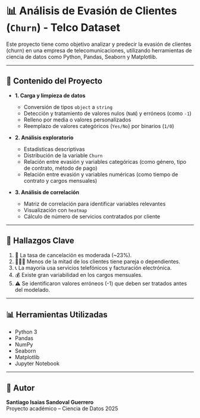 # 📊 Análisis de Evasión de Clientes (`Churn`) - Telco Dataset

Este proyecto tiene como objetivo analizar y predecir la evasión de clientes (churn) en una empresa de telecomunicaciones, utilizando herramientas de ciencia de datos como Python, Pandas, Seaborn y Matplotlib.

---

## 📁 Contenido del Proyecto

- **1. Carga y limpieza de datos**
  - Conversión de tipos `object` a `string`
  - Detección y tratamiento de valores nulos (`NaN`) y erróneos (como `-1`)
  - Relleno por media o valores personalizados
  - Reemplazo de valores categóricos (`Yes/No`) por binarios (`1/0`)

- **2. Análisis exploratorio**
  - Estadísticas descriptivas
  - Distribución de la variable `Churn`
  - Relación entre evasión y variables categóricas (como género, tipo de contrato, método de pago)
  - Relación entre evasión y variables numéricas (como tiempo de contrato y cargos mensuales)

- **3. Análisis de correlación**
  - Matriz de correlación para identificar variables relevantes
  - Visualización con `heatmap`
  - Cálculo de número de servicios contratados por cliente

---

## 📌 Hallazgos Clave

1. 🔻 La tasa de cancelación es moderada (~23%).
2. 🧑‍🤝‍🧑 Menos de la mitad de los clientes tiene pareja o dependientes.
3. 📞 La mayoría usa servicios telefónicos y facturación electrónica.
4. 💰 Existe gran variabilidad en los cargos mensuales.
5. ⚠️ Se identificaron valores erróneos (-1) que deben ser tratados antes del modelado.

---

## 📊 Herramientas Utilizadas

- Python 3
- Pandas
- NumPy
- Seaborn
- Matplotlib
- Jupyter Notebook

---
## 🧠 Autor

**Santiago Isaias Sandoval Guerrero**  
Proyecto académico – Ciencia de Datos 2025


